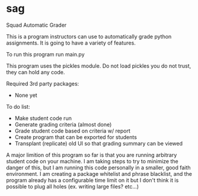 # sag
Squad Automatic Grader

This is a program instructors can use to automatically grade python assignments.
It is going to have a variety of features.

To run this program run main.py

This program uses the pickles module. Do not load pickles you do not trust, they can hold any code.

Required 3rd party packages:
- None yet

To do list:
- Make student code run
- Generate grading criteria (almost done)
- Grade student code based on criteria w/ report
- Create program that can be exported for students
- Transplant (replicate) old UI so that grading summary can be viewed

A major limition of this program so far is that you are running arbitrary student code on your machine. I am taking steps
to try to minimize the danger of this, but I am running this code personally in a smaller, good faith environment. I am
creating a package whitelist and phrase blacklist, and the program already has a configurable time limit on it but I
don't think it is possible to plug all holes (ex. writing large files? etc...)